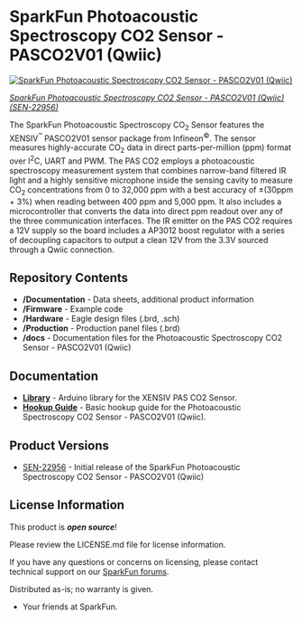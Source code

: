 SparkFun Photoacoustic Spectroscopy CO2 Sensor - PASCO2V01 (Qwiic) 
========================================

[![SparkFun Photoacoustic Spectroscopy CO2 Sensor - PASCO2V01 (Qwiic)](https://cdn.sparkfun.com/r/600-600/assets/parts/2/3/1/8/1/22956_Photoacoustic_CO2_Sensor_Feature.jpg)](https://www.sparkfun.com/products/22956)

[*SparkFun Photoacoustic Spectroscopy CO2 Sensor - PASCO2V01 (Qwiic) (SEN-22956)*](https://www.sparkfun.com/products/22956)

The SparkFun Photoacoustic Spectroscopy CO<sub>2</sub> Sensor features the XENSIV<sup>&trade;</sup> PASCO2V01 sensor package from Infineon<sup>&copy;</sup>. The sensor measures highly-accurate CO<sub>2</sub> data in direct parts-per-million (ppm) format over I<sup>2</sup>C, UART and PWM. The PAS CO2 employs a photoacoustic spectroscopy measurement system that combines narrow-band filtered IR light and a highly sensitive microphone inside the sensing cavity to measure CO<sub>2</sub> concentrations from 0 to 32,000 ppm with a best accuracy of &plusmn;(30ppm + 3%) when reading between 400 ppm and 5,000 ppm. It also includes a microcontroller that converts the data into direct ppm readout over any of the three communication interfaces. The IR emitter on the PAS CO2 requires a 12V supply so the board includes a AP3012 boost regulator with a series of decoupling capacitors to output a clean 12V from the 3.3V sourced through a Qwiic connection.

Repository Contents
-------------------

* **/Documentation** - Data sheets, additional product information
* **/Firmware** - Example code 
* **/Hardware** - Eagle design files (.brd, .sch)
* **/Production** - Production panel files (.brd)
* **/docs** -  Documentation files for the Photoacoustic Spectroscopy CO2 Sensor - PASCO2V01 (Qwiic) 

Documentation
--------------
* **[Library](https://github.com/Infineon/arduino-pas-co2-sensor)** - Arduino library for the XENSIV PAS CO2 Sensor.
* **[Hookup Guide](https://sparkfun.github.io/SparkFun_Qwiic_CO2_Sensor_XENSIV_PAS)** - Basic hookup guide for the Photoacoustic Spectroscopy CO2 Sensor - PASCO2V01 (Qwiic).

Product Versions
----------------
* [SEN-22956](https://www.sparkfun.com/products/22956) - Initial release of the SparkFun Photoacoustic Spectroscopy CO2 Sensor - PASCO2V01 (Qwiic) 

License Information
-------------------

This product is _**open source**_! 

Please review the LICENSE.md file for license information. 

If you have any questions or concerns on licensing, please contact technical support on our [SparkFun forums](https://forum.sparkfun.com/viewforum.php?f=152).

Distributed as-is; no warranty is given.

- Your friends at SparkFun.

